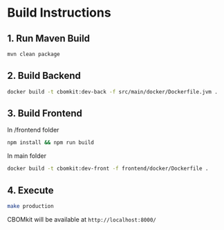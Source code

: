 # Build Instructions

## 1. Run Maven Build

```bash
mvn clean package
```

## 2. Build Backend

```bash
docker build -t cbomkit:dev-back -f src/main/docker/Dockerfile.jvm .
```

## 3. Build Frontend

In /frontend folder
```bash
npm install && npm run build
```

In main folder
```bash
docker build -t cbomkit:dev-front -f frontend/docker/Dockerfile .
```

## 4. Execute
```bash
make production
```

CBOMkit will be available at 
`
http://localhost:8000/
`

